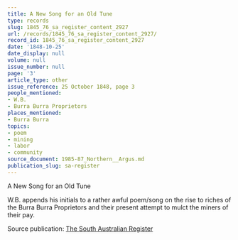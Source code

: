 ```yaml
---
title: A New Song for an Old Tune
type: records
slug: 1845_76_sa_register_content_2927
url: /records/1845_76_sa_register_content_2927/
record_id: 1845_76_sa_register_content_2927
date: '1848-10-25'
date_display: null
volume: null
issue_number: null
page: '3'
article_type: other
issue_reference: 25 October 1848, page 3
people_mentioned:
- W.B.
- Burra Burra Proprietors
places_mentioned:
- Burra Burra
topics:
- poem
- mining
- labor
- community
source_document: 1985-87_Northern__Argus.md
publication_slug: sa-register
---
```


A New Song for an Old Tune

W.B. appends his initials to a rather awful poem/song on the rise to riches of the Burra Burra Proprietors and their present attempt to mulct the miners of their pay.


Source publication: [The South Australian Register](/publications/sa-register/)
